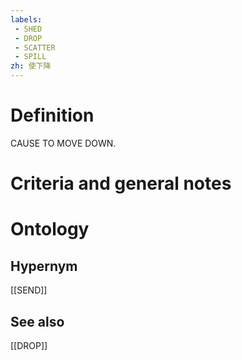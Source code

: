 ```yaml
---
labels: 
 - SHED
 - DROP
 - SCATTER
 - SPILL
zh: 使下降
---
```


# Definition
CAUSE TO MOVE DOWN.
# Criteria and general notes
# Ontology

## Hypernym
[[SEND]]
## See also
[[DROP]]